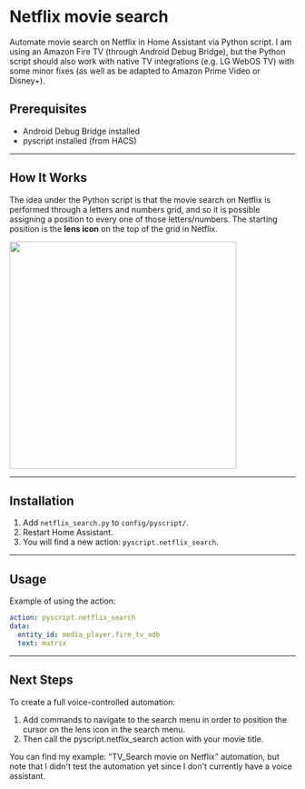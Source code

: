 # Netflix movie search

Automate movie search on Netflix in Home Assistant via Python script. I am using an Amazon Fire TV (through Android Debug Bridge), but the Python script should also work with native TV integrations (e.g. LG WebOS TV) with some minor fixes (as well as be adapted to Amazon Prime Video or Disney+).

## Prerequisites

- Android Debug Bridge installed
- pyscript installed (from HACS)

---

## How It Works

The idea under the Python script is that the movie search on Netflix is performed through a letters and numbers grid, and so it is possible assigning a position to every one of those letters/numbers. The starting position is the **lens icon** on the top of the grid in Netflix.

<img src="https://github.com/user-attachments/assets/b2c30fa5-d06e-4e09-b851-015ca1dfa9df" width="400"/>

---

## Installation

1) Add `netflix_search.py` to `config/pyscript/`.
2) Restart Home Assistant.
3) You will find a new action: `pyscript.netflix_search`.

---

## Usage

Example of using the action:


```yaml
action: pyscript.netflix_search
data:
  entity_id: media_player.fire_tv_adb
  text: matrix
```````

---

## Next Steps

To create a full voice-controlled automation:
1) Add commands to navigate to the search menu in order to position the cursor on the lens icon in the search menu.
2) Then call the pyscript.netflix_search action with your movie title.

You can find my example: "TV_Search movie on Netflix" automation, but note that I didn't test the automation yet since I don't currently have a voice assistant.
